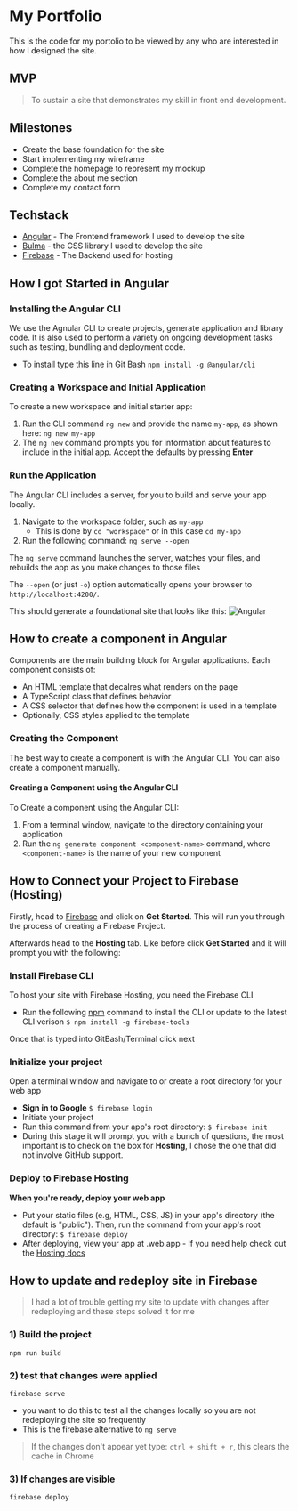 # My Portfolio
This is the code for my portolio to be viewed by any who are interested in how I designed the site.

## MVP
> To sustain a site that demonstrates my skill in front end development.

## Milestones
- Create the base foundation for the site
- Start implementing my wireframe
- Complete the homepage to represent my mockup
- Complete the about me section
- Complete my contact form

## Techstack
* [Angular] - The Frontend framework I used to develop the site
* [Bulma] - the CSS library I used to develop the site
* [Firebase] - The Backend used for hosting 

[Angular]: <https://angular.io/>
[Bulma]: <https://bulma.io/>
[Firebase]: <https://firebase.google.com/?gclid=Cj0KCQiA2sqOBhCGARIsAPuPK0jFQYsdHMvLs1I-bzs16VzVv7pQvR8ZSqKlcsfLp1fuEJzy-UNYabYaArKiEALw_wcB&gclsrc=aw.ds>

## How I got Started in Angular
### Installing the Angular CLI
We use the Agnular CLI to create projects, generate application and library code. It is also used to perform a variety on ongoing development tasks such as testing, bundling and deployment code. 
- To install type this line in Git Bash
`npm install -g @angular/cli`

### Creating a Workspace and Initial Application
To create a new workspace and initial starter app:
1) Run the CLI command `ng new` and provide the name `my-app`, as shown here:
	`ng new my-app`
2) The `ng new` command prompts you for information about features to include in the initial app. Accept the defaults by pressing **Enter**

### Run the Application
The Angular CLI includes a server, for you to build and serve your app locally.
1) Navigate to the workspace folder, such as `my-app`
    -	This is done by `cd "workspace"` or in this case `cd my-app`
2) Run the following command: 
		`ng serve --open`

The `ng serve` command launches the server, watches your files, and rebuilds the app as you make changes to those files

The `--open` (or just `-o`) option automatically opens your browser to `http://localhost:4200/`.
		
This should generate a foundational site that looks like this:
![Angular](https://angular.io/generated/images/guide/setup-local/app-works.png)

## How to create a component in Angular
Components are the main building block for Angular applications. Each component consists of:
-	An HTML  template that decalres what renders on the page
-	A TypeScript class that defines behavior 
-	A CSS selector that defines how the component is used in a template
-	Optionally, CSS styles applied to the template

### Creating the Component
The best way to create a component is with the Angular CLI. You can also create a component manually.

#### Creating a Component using the Angular CLI

To Create a component using the Angular CLI: 
1) From a terminal window, navigate to the directory containing your application
2) Run the `ng generate component <component-name>` command, where `<component-name>` is the name of your new component

## How to Connect your Project to Firebase (Hosting)

Firstly, head to [Firebase](https://firebase.google.com/) and click on **Get Started**. This will run you through the process of creating a Firebase Project.

Afterwards head to the **Hosting** tab. Like before click **Get Started** and it will prompt you with the following:

### Install Firebase CLI
To host your site with Firebase Hosting, you need the Firebase CLI
-	Run the following [npm](https://www.npmjs.com/) command to install the CLI or update to the latest CLI verison
`$ npm install -g firebase-tools`

Once that is typed into GitBash/Terminal click next

### Initialize your project
Open a terminal window and navigate to or create a root directory for your web app
-	**Sign in to Google**
`$ firebase login`
-	Initiate your project
-	Run this command from your app's root directory:
`$ firebase init`
- During this stage it will prompt you with a bunch of questions, the most important is to check on the box for **Hosting**, I chose the one that did not involve GitHub support.

### Deploy to Firebase Hosting
**When you're ready, deploy your web app**
-	Put your static files (e.g, HTML, CSS, JS) in your app's directory (the default is "public"). Then, run the command from your app's root directory:
`$ firebase deploy`
-	After deploying, view your app at <name-of-project>.web.app
		- If you need help check out the [Hosting docs](https://firebase.google.com/docs/hosting/quickstart?authuser=0)

## How to update and redeploy site in Firebase
> I had a lot of trouble getting my site to update with changes after redeploying and these steps solved it for me

### 1) Build the project 
  `npm run build`

### 2) test that changes were applied
  `firebase serve`
   - you want to do this to test all the changes locally so you are not redeploying the site so frequently
   - This is the firebase alternative to `ng serve`

  > If the changes don't appear yet type: 
  > `ctrl + shift + r`, this clears the cache in Chrome

### 3) If changes are visible 
  `firebase deploy`


